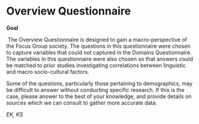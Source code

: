 # Overview Questionnaire


**Goal**

 The Overview Questionnaire is designed to gain a macro-perspective of the Focus Group society. The questions in this questionnaire were chosen to capture variables that could not captured in the Domains Questionnaire. The variables in this questionnaire were also chosen so that answers could be matched to prior studies investigating correlations between linguistic and macro socio-cultural factors.

Some of the questions, particularly those pertaining to demographics, may be difficult to answer without conducting specific research. If this is the case, please answer to the best of your knowledge, and provide details on sources which we can consult to gather more accurate data. 


_EK, KS_
